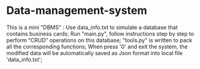 # Data-management-system
This is a mini "DBMS" :
Use data_info.txt to simulate a database that contains business cards;
Run "main.py", follow instructions step by step to perform “CRUD” operations on this database;
"tools.py" is written to pack all the corresponding functions;
When press '0' and exit the system,  the modified data will be automatically saved as Json format into local file 'data_info.txt';

